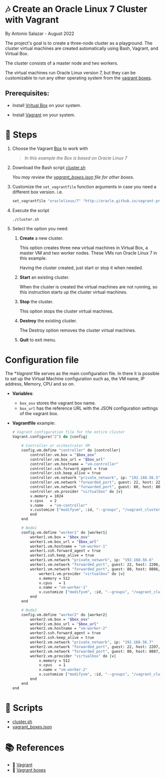 # :notes: Create an Oracle Linux 7 Cluster with Vagrant

By Antonio Salazar - August 2022

The project's goal is to create a three-node cluster as a playground. The cluster virtual machines are created automatically using Bash, Vagrant, and Virtual Box.

The cluster consists of a master node and two workers.

The virtual machines run Oracle Linux version 7, but they can be customizable to run any other operating system from the [vagrant boxes](https://app.vagrantup.com/boxes/search).

## Prerequisites:

- Install [Vritual Box](https://www.virtualbox.org/wiki/Documentation) on your system.

- Install [Vagrant](https://www.vagrantup.com/) on your system.
# :paw_prints: Steps

1. Choose the Vagrant [Box](https://app.vagrantup.com/boxes/search) to work with

    > _In this example the Box is based on Oracle Linux 7_

2. Download the Bash script [cluster.sh](cluster.sh)

    _You may review the [vagrant_boxes.json](vagrant_boxes.json) file for other boxes._

3. Customize the `set_vagrantfile` function arguments in case you need a different box version.
i.e.

    ```bash
    set_vagrantfile "oraclelinux/7" "http://oracle.github.io/vagrant-projects/boxes/oraclelinux/7.json" ;
    ```

4. Execute the script

    ```bash
    ./cluster.sh
    ```

5. Select the option you need:
   
   1. **Create** a new cluster.

        This option creates three new virtual machines in Virtual Box, a master VM and two worker nodes. These VMs run Oracle Linux 7 in this example.

        Having the cluster created, just start or stop it when needed.

   2. **Start** an existing cluster.

        When the cluster is created the virtual machines are not running, so this instruction starts up the cluster virtual machines.

   3. **Stop** the cluster.

        This option stops the cluster virtual machines.

   4. **Destroy** the existing cluster.

        The Destroy option removes the cluster virtual machines.

   5. **Quit** to exit menu.

# Configuration file

The **Vagrant* file serves as the main configuration file. In there it is possible to set up the Virtual Machine configuration such as, the VM name, IP address, Memory, CPU and so on.

- **Variables**:
    - `box_osv` stores the vagrant box name.
    - `box_url` has the reference URL with the JSON configuration settings of the vagrant box.

- **Vagrantfile** example:

    ```bash
    # Vagrant configuration file for the entire cluster
    Vagrant.configure("2") do |config|

        # Controller or orchestrator VM  
        config.vm.define "controller" do |controller|
            controller.vm.box = "$box_osv"
            controller.vm.box_url = "$box_url"
            controller.vm.hostname = "vm-controller"
            controller.ssh.forward_agent = true
            controller.ssh.keep_alive = true
            controller.vm.network "private_network", ip: "192.168.56.5"
            controller.vm.network "forwarded_port", guest: 22, host: 2205, host_ip: "127.0.0.1"
            controller.vm.network "forwarded_port", guest: 80, host: 8080, host_ip: "127.0.0.1"
            controller.vm.provider "virtualbox" do |v|
            v.memory = 1024
            v.cpus   = 2
            v.name   = "vm-controller"
            v.customize ["modifyvm", :id, "--groups", "/vagrant_cluster"]
            end 
        end

        # Node1
        config.vm.define "worker1" do |worker1|
            worker1.vm.box = "$box_osv"
            worker1.vm.box_url = "$box_url"
            worker1.vm.hostname = "vm-worker-1"
            worker1.ssh.forward_agent = true
            worker1.ssh.keep_alive = true
            worker1.vm.network "private_network", ip: "192.168.56.6"
            worker1.vm.network "forwarded_port", guest: 22, host: 2206, host_ip: "127.0.0.1"
            worker1.vm.network "forwarded_port", guest: 80, host: 8086, host_ip: "127.0.0.1"
                worker1.vm.provider "virtualbox" do |v|
                v.memory = 512
                v.cpus   = 1
                v.name = "vm-worker-1"
                v.customize ["modifyvm", :id, "--groups", "/vagrant_cluster"]
            end
        end

        # Node2
        config.vm.define "worker2" do |worker2|
            worker2.vm.box = "$box_osv"
            worker2.vm.box_url = "$box_url"
            worker2.vm.hostname = "vm-worker-2"
            worker2.ssh.forward_agent = true
            worker2.ssh.keep_alive = true
            worker2.vm.network "private_network", ip: "192.168.56.7"
            worker2.vm.network "forwarded_port", guest: 22, host: 2207, host_ip: "127.0.0.1"
            worker2.vm.network "forwarded_port", guest: 80, host: 8087, host_ip: "127.0.0.1"
            worker2.vm.provider "virtualbox" do |v|
                v.memory = 512
                v.cpus   = 1
                v.name = "vm-worker-2"
                v.customize ["modifyvm", :id, "--groups", "/vagrant_cluster"]
            end
        end
    end 
    ```

# :scroll: Scripts
- [cluster.sh](cluster.sh)
- [vagrant_boxes.json](vagrant_boxes.json)

# :books: References
- :link: [Vagrant](https://www.vagrantup.com/) 
- :link: [Vagrant boxes](https://app.vagrantup.com/boxes/search) 